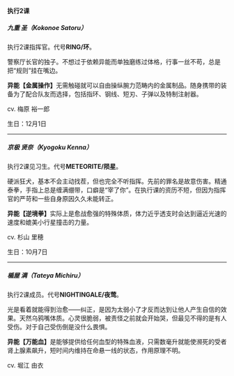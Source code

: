 <h4>执行2课</h4>

##### 九重 圣（Kokonoe Satoru）
执行2课指挥官。代号<b>RING/环</b>。

警察厅长官的独子。不想过于依赖异能而单独磨练过体格，行事一丝不苟，总是把“规则”挂在嘴边。

<b>异能【金属操作】</b>无需触碰就可以自由操纵腕力范畴内的金属制品。随身携带的装备为了配合队友而选择，包括指环、钢线、短刃、子弹以及特制注射器。


cv. 梅原 裕一郎

生日：12月1日

---
##### 京极 贤奈（Kyogoku Kenna）
执行2课见习生。代号<b>METEORITE/陨星</b>。

硬派狂犬，基本不会主动找茬，但也完全不听指挥。先前的罪名是故意伤害。精通泰拳，手指上总是缠满绷带，口癖是“宰了你”。在执行课的资历不短，但因为指挥官的严苛和一些自身原因久久未能转正。

<b>异能【逆境拳】</b>实际上是愈战愈强的特殊体质，体力近乎透支时会达到逼近光速的速度和媲美小行星撞击的力量。

cv. 杉山 里穂

生日：10月7日

---
##### 楯屋 满（Tateya Michiru）
执行2课成员。代号<b>NIGHTINGALE/夜莺</b>。

光是看着就能得到治愈——纠正，是因为太弱小了才反而达到让他人产生自信的效果。天然乌鸦嘴体质。心灵很脆弱，被责怪之前就会开始哭，但最见不得的是有人受伤。对于自己受伤倒是没什么畏惧。

<b>异能【万能血】</b>是能够提供给任何血型的特殊血液，只需数毫升就能使濒死的受者肾上腺素飙升，短时间内维持在命悬一线的状态，作用原理不明。

cv. 堀江 由衣